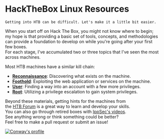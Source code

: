 # HackTheBox Linux Resources
`Getting into HTB can be difficult. Let's make it a little bit easier.`

When you start off on Hack The Box, you might not know where to begin;  
my hope is that providing a basic set of tools, concepts, and methodologies  
can provide a foundation to develop on while you're going after your first few boxes.  
For each stage, I've accumulated two or three topics that I've seen the most across machines.

Most HTB machines have a similar kill chain:
 - [**Reconnaissance**](Reconnaissance.md): Discovering what exists on the machine.
 - [**Foothold**](Foothold.md): Exploiting the web application or services on the machine.
 - [**User**](User.md): Finding a way into an account with a few more privileges.
 - [**Root**](Root.md): Utilizing a privilege escalation to gain system privileges.
 
Beyond these materials, getting hints for the machines from  
the [HTB Forum](https://forum.hackthebox.eu/) is a great way to learn and develop your skills.  
You can also go through retired boxes with [IppSec's videos](https://www.youtube.com/channel/UCa6eh7gCkpPo5XXUDfygQQA).  
See anything wrong or think something could be better?  
Feel free to make a pull request or submit an issue!
 
[![Conway's profile](https://www.hackthebox.eu/badge/image/69665)](https://www.hackthebox.eu/home/users/profile/69665)
